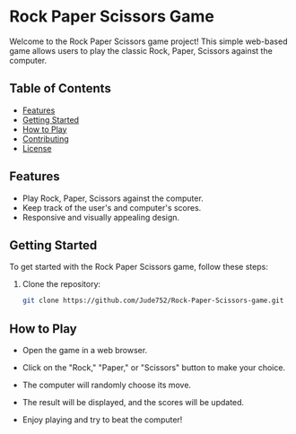 # Rock Paper Scissors Game

Welcome to the Rock Paper Scissors game project! This simple web-based game allows users to play the classic Rock, Paper, Scissors against the computer.

## Table of Contents

- [Features](#features)
- [Getting Started](#getting-started)
- [How to Play](#how-to-play)
- [Contributing](#contributing)
- [License](#license)

## Features

- Play Rock, Paper, Scissors against the computer.
- Keep track of the user's and computer's scores.
- Responsive and visually appealing design.

## Getting Started

To get started with the Rock Paper Scissors game, follow these steps:

1. Clone the repository:

   ```bash
   git clone https://github.com/Jude752/Rock-Paper-Scissors-game.git

## How to Play
- Open the game in a web browser.

- Click on the "Rock," "Paper," or "Scissors" button to make your choice.

- The computer will randomly choose its move.

- The result will be displayed, and the scores will be updated.

- Enjoy playing and try to beat the computer!

